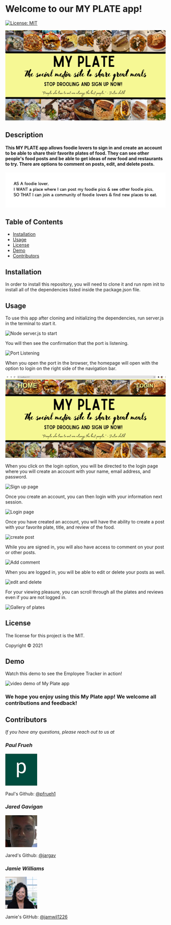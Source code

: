 # Welcome to our MY PLATE app!

[![License: MIT](https://img.shields.io/badge/License-MIT-yellow.svg)](https://opensource.org/licenses/MIT)

![My Plate Homepage Image](./public/stylesheets/images/my-plate-homepage-image.png)
## Description

#### This MY PLATE app allows foodie lovers to sign in and create an account to be able to share their favorite plates of food. They can see other people's food posts and be able to get ideas of new food and restaurants to try. There are options to comment on posts, edit, and delete posts.
![User Story](./public/stylesheets/images/user-story.png)

## Table of Contents
* [Installation](#installation)
* [Usage](#usage)
* [License](#license)
* [Demo](#demo)
* [Contributors](#contributors)


## Installation
In order to install this repository, you will need to clone it and run npm init to install all of the dependencies listed inside the package.json file.

## Usage
To use this app after cloning and initializing the dependencies, run server.js in the terminal to start it.

![Node server.js to start](./public/stylesheets/images/nodeserver.png)

You will then see the confirmation that the port is listening.

![Port Listening](.public/stylesheets/images/port-listening.png)

When you open the port in the browser, the homepage will open with the option to login on the right side of the navigation bar.

![Homepage with login](./public/stylesheets/images/homepage-login.png)

When you click on the login option, you will be directed to the login page where you will create an account with your name, email address, and password.

![Sign up page](.public/stylesheets//images/sign-up.png)

Once you create an account, you can then login with your information next session.

![Login page](.public/stylesheets/images/login.png)

Once you have created an account, you will have the ability to create a post with your favorite plate, title, and review of the food.

![create post](.public/stylesheets/images/create-post.png)

While you are signed in, you will also have access to comment on your post or other posts.

![Add comment](.public/stylesheets/images/add-.comment)


When you are logged in, you will be able to edit or delete your posts as well.

![edit and delete](.public/stylesheets/images/edit-delete.png)

For your viewing pleasure, you can scroll through all the plates and reviews even if you are not logged in.

![Gallery of plates](.public/stylesheets/images/gallery-of-plates.png)


## License
The license for this project is the MIT.

Copyright © 2021


## Demo
Watch this demo to see the Employee Tracker in action!

![video demo of My Plate app](https://)


### We hope you enjoy using this My Plate app! We welcome all contributions and feedback!


## Contributors
*If you have any questions, please reach out to us at*

### _Paul Frueh_ 
![Paul Frueh Headshot](./public/stylesheets/images/paul-frueh-headshot.png)

Paul's Github: [@pfrueh1](https://github.com/pfrueh1/)

### _Jared Gavigan_ 
![Jared Gavigan Headshot](./public/stylesheets/images/jared-gavigan-headshot.png)

Jared's Github: [@jargav](https://github.com/Jargav)

### _Jamie Williams_ 

![Jamie Williams Headshot](./public/stylesheets/images/jamie-williams-headshot.png)

Jamie's GitHub: [@jamwil1226](https://github.com/jamwil1226/)




